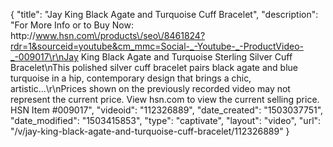 {
    "title": "Jay King Black Agate and Turquoise Cuff Bracelet",
    "description": "For More Info or to Buy Now: http:\/\/www.hsn.com\/products\/seo\/8461824?rdr=1&sourceid=youtube&cm_mmc=Social-_-Youtube-_-ProductVideo-_-009017\r\nJay King Black Agate and Turquoise Sterling Silver Cuff Bracelet\nThis polished silver cuff bracelet pairs black agate and blue turquoise in a hip, contemporary design that brings a chic, artistic...\r\nPrices shown on the previously recorded video may not represent the current price.  View hsn.com to view the current selling price. HSN Item #009017",
    "videoid": "112326889",
    "date_created": "1503037751",
    "date_modified": "1503415853",
    "type": "captivate",
    "layout": "video",
    "url": "\/v\/jay-king-black-agate-and-turquoise-cuff-bracelet\/112326889"
}